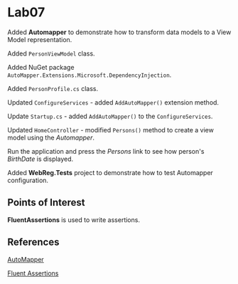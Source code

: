 # Lab07

Added **Automapper** to demonstrate how to transform data models to a View Model representation.

Added `PersonViewModel` class.

Added NuGet package `AutoMapper.Extensions.Microsoft.DependencyInjection`.

Added `PersonProfile.cs` class.

Updated `ConfigureServices` - added `AddAutoMapper()` extension method.

Update `Startup.cs` - added `AddAutoMapper()` to the `ConfigureServices`.

Updated `HomeController` - modified `Persons()` method to create a view model using the *Automapper*.

Run the application and press the *Persons* link to see how person's *BirthDate* is displayed.

Added **WebReg.Tests** project to demonstrate how to test Automapper configuration.

## Points of Interest
**FluentAssertions** is used to write assertions.

## References
[AutoMapper](https://automapper.org/)

[Fluent Assertions](https://fluentassertions.com/)